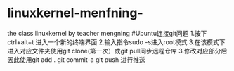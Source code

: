 # linuxkernel-menfning-
the class linuxkernel by teacher mengning
#Ubuntu连接git问题
1.按下ctrl+alt+t 进入一个新的终端界面
2.输入指令sudo -s进入root模式
3.在该模式下进入对应文件夹使用git clone(第一次）或git pull同步远程仓库
3.修改对应部分后因此使用git add .   git commit-a    git push 进行推送

